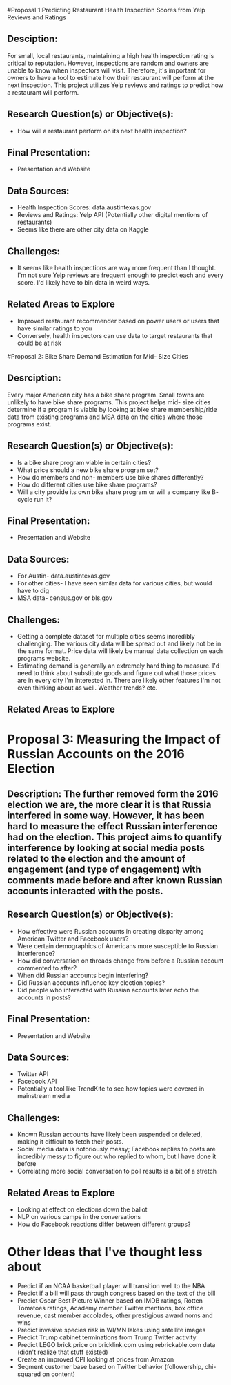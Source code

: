 #Proposal 1:Predicting Restaurant Health Inspection Scores from Yelp Reviews and Ratings

## Desciption:
For small, local restaurants, maintaining a high health inspection rating is critical to reputation. However, inspections are random and owners are unable to know when inspectors will visit. Therefore, it's important for owners to have a tool to estimate how their restaurant will perform at the next inspection. This project utilizes Yelp reviews and ratings to predict how a restaurant will perform.

## Research Question(s) or Objective(s):
- How will a restaurant perform on its next health inspection?

## Final Presentation:
- Presentation and Website

## Data Sources:
- Health Inspection Scores: data.austintexas.gov
- Reviews and Ratings: Yelp API (Potentially other digital mentions of restaurants)
- Seems like there are other city data on Kaggle

## Challenges:
- It seems like health inspections are way more frequent than I thought. I'm not sure Yelp reviews are frequent enough to predict each and every score. I'd likely have to bin data in weird ways.

## Related Areas to Explore
- Improved restaurant recommender based on power users or users that have similar ratings to you
- Conversely, health inspectors can use data to target restaurants that could be at risk



#Proposal 2: Bike Share Demand Estimation for Mid- Size Cities

## Desrciption:
Every major American city has a bike share program. Small towns are unlikely to have bike share programs. This project helps mid- size cities determine if a program is viable by looking at bike share membership/ride data from existing programs and MSA data on the cities where those programs exist.

## Research Question(s) or Objective(s):
- Is a bike share program viable in certain cities?
- What price should a new bike share program set?
- How do members and non- members use bike shares differently?
- How do different cities use bike share programs?
- Will a city provide its own bike share program or will a company like B- cycle run it?


## Final Presentation:
- Presentation and Website

## Data Sources:
- For Austin-  data.austintexas.gov
- For other cities-  I have seen similar data for various cities, but would have to dig
- MSA data-  census.gov or bls.gov

## Challenges:
- Getting a complete dataset for multiple cities seems incredibly challenging. The various city data will be spread out and likely not be in the same format. Price data will likely be manual data collection on each programs website.
- Estimating demand is generally an extremely hard thing to measure. I'd need to think about substitute goods and figure out what those prices are in every city I'm interested in. There are likely other features I'm not even thinking about as well. Weather trends? etc.

## Related Areas to Explore



# Proposal 3: Measuring the Impact of Russian Accounts on the 2016 Election

## Description: The further removed form the 2016 election we are, the more clear it is that Russia interfered in some way. However, it has been hard to measure the effect Russian interference had on the election. This project aims to quantify interference by looking at social media posts related to the election and the amount of engagement (and type of engagement) with comments made before and after known Russian accounts interacted with the posts.

##  Research Question(s) or Objective(s):
- How effective were Russian accounts in creating disparity among American Twitter and Facebook users?
- Were certain demographics of Americans more susceptible to Russian interference?
- How did conversation on threads change from before a Russian account commented to after?
- When did Russian accounts begin interfering?
- Did Russian accounts influence key election topics?
- Did people who interacted with Russian accounts later echo the accounts in posts?


## Final Presentation:
- Presentation and Website

## Data Sources:
- Twitter API
- Facebook API
- Potentially a tool like TrendKite to see how topics were covered in mainstream media

## Challenges:
- Known Russian accounts have likely been suspended or deleted, making it difficult to fetch their posts.
- Social media data is notoriously messy; Facebook replies to posts are incredibly messy to figure out who replied to whom, but I have done it before
- Correlating more social conversation to poll results is a bit of a stretch

## Related Areas to Explore
- Looking at effect on elections down the ballot
- NLP on various camps in the conversations
- How do Facebook reactions differ between different groups?


# Other Ideas that I've thought less about
- Predict if an NCAA basketball player will transition well to the NBA
- Predict if a bill will pass through congress based on the text of the bill
- Predict Oscar Best Picture Winner based on IMDB ratings, Rotten Tomatoes ratings, Academy member Twitter mentions, box office revenue, cast member accolades, other prestigious award noms and wins
- Predict invasive species risk in WI/MN lakes using satellite images
- Predict Trump cabinet terminations from Trump Twitter activity
- Predict LEGO brick price on bricklink.com using rebrickable.com data (didn't realize that stuff existed)
- Create an improved CPI looking at prices from Amazon
- Segment customer base based on Twitter behavior (followership, chi- squared on content)
